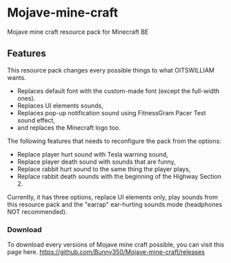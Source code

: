 # Mojave-mine-craft
Mojave mine craft resource pack for Minecraft BE
## Features

This resource pack changes every possible things to what OITSWILLIAM wants.

- Replaces default font with the custom-made font (except the full-width ones).
- Replaces UI elements sounds,
- Replaces pop-up notification sound using FitnessGram Pacer Test sound effect,
- and replaces the Minecraft logo too.

The following features that needs to reconfigure the pack from the options:
- Replace player hurt sound with Tesla warning sound,
- Replace player death sound with sounds that are funny,
- Replace rabbit hurt sound to the same thing the player plays,
- Replace rabbit death sounds with the beginning of the Highway Section 2.

Currently, it has three options, replace UI elements only, play sounds from this resource pack and the "earrap" ear-hurting sounds mode (headphones NOT recommended).

### Download

To download every versions of Mojave mine craft possible, you can visit this page here.
https://github.com/Bunny350/Mojave-mine-craft/releases
